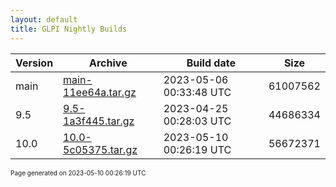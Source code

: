 ```yaml
---
layout: default
title: GLPI Nightly Builds
---
```


Version|Archive|Build date|Size
---|---|---|---
main|[main-11ee64a.tar.gz](main-11ee64a.tar.gz)|2023-05-06 00:33:48 UTC|61007562
9.5|[9.5-1a3f445.tar.gz](9.5-1a3f445.tar.gz)|2023-04-25 00:28:03 UTC|44686334
10.0|[10.0-5c05375.tar.gz](10.0-5c05375.tar.gz)|2023-05-10 00:26:19 UTC|56672371

<font size="1">Page generated on 2023-05-10 00:26:19 UTC</font>
